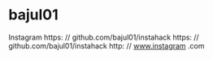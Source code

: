 # bajul01
Instagram
https: // github.com/bajul01/instahack
https: // github.com/bajul01/instahack
http: // www.instagram .com

